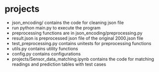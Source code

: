 # projects

* json_encoding/ contains the code for cleaning json file
* run python main.py to execute the program
* preprocessing functions are in json_encoding/preprocessing.py
* result.json is preprocessed json file of the original 2000.json file
* test_preprocessing.py contains unitests for preprocessing functions
* utils.py contains utility functions
* config.py contains configurations
* projects/Sensor_data_matching.ipynb contains the code for matching readings and prediction tables with test cases
